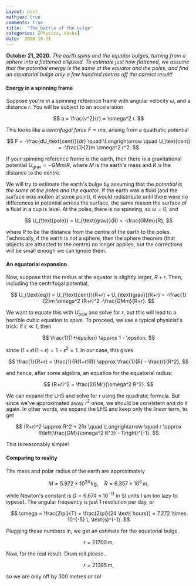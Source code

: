 ```yaml
---
Layout: post
mathjax: true
comments: true
title:  "The battle of the bulge"
categories: [Physics, Hacks]
date:  2020-10-21
---
```


**October 21, 2020.** *The earth spins and the equator bulges, turning
  from a sphere into a flattened ellipsoid. To estimate just how
  flattened, we assume that the potential energy is the same at the
  equator and the poles, and find an equatorial bulge only a few
  hundred metres off the correct result!*

#### Energy in a spinning frame

Suppose you're in a spinning reference frame with angular velocity
$\omega$, and a distance $r$.
You will be subject to an acceleration

$$
a = \frac{v^2}{r} = \omega^2 r.
$$

This looks like a *centrifugal force* $F = ma$, arising from a quadratic
potential

$$
F = -\frac{dU_\text{cent}}{dr} \quad \Longrightarrow \quad U_\text{cent} = -\frac{1}{2}m
\omega^2 r^2.
$$

If your spinning reference frame is the earth, then there is a
gravitational potential $U_\text{grav} = -GMm/R$, where $M$ is the
earth's mass and $R$ is the distance to the centre.

We will try to estimate the earth's bulge by assuming that the
*potential is the same at the poles and the equator*.
If the earth was a fluid (and the surface *was* molten at some point),
it would redistribute until there were no differences in potential
across the surface, the same reason the surface of a fluid in a cup is
level.
At the poles, there is no spinning, so $\omega = 0$, and

$$
U_{\text{pole}} = U_{\text{grav}}(R) = -\frac{GMm}{R},
$$

where $R$ to be the distance from the centre of the earth to the
poles.
Technically, if the earth is *not* a sphere, then the sphere theorem
(that objects are attracted to the centre) no longer applies, but the
corrections will be small enough we can ignore them.

#### An equatorial expansion

Now, suppose that the radius at the equator is slightly larger, $R +
r$.
Then, including the centrifugal potential,

$$
U_{\text{eq}} = U_{\text{cent}}(R+r) + U_{\text{grav}}(R+r) = -\frac{1}{2}m
\omega^2 (R+r)^2 -\frac{GMm}{R+r}.
$$

We want to equate this with $U_\text{pole}$ and solve for $r$, but
this will lead to a horrible cubic equation to solve.
To proceed, we use a typical physicist's trick: if $\epsilon \ll 1$, then

$$
\frac{1}{1+\epsilon} \approx 1 - \epsilon,
$$

since $(1+\epsilon)(1-\epsilon) = 1 - \epsilon^2 \approx 1$.
In our case, this gives

$$
\frac{1}{R+r} = \frac{1}{R(1+r/R)} \approx \frac{1}{R} - \frac{r}{R^2},
$$

and hence, after some algebra, an equation for the equatorial radius:

$$
(R+r)^2 = \frac{2GMr}{\omega^2 R^2}.
$$

We can expand the LHS and solve for $r$ using the quadratic formula.
But since we've approximated away $r^2$ once, we should be consistent
and do it again.
In other words, we expand the LHS and keep only the *linear* term, to get

$$
(R+r)^2 \approx R^2 + 2Rr \quad \Longrightarrow \quad
r \approx R\left(\frac{GM}{\omega^2 R^3} - 1\right)^{-1}.
$$

This is reasonably simple!

<!-- $$ r^2+2r\left(R - \frac{2GM}{R^2}\right) + R^2 = 0 \quad -->
<!-- \Longrightarrow \quad R + r = \frac{2GM}{R^2} + \sqrt{\left(R - -->
<!-- \frac{2GM}{R^2}\right) \left(R + \frac{2GM}{R^2}\right)\right]}. $$-->
<!-- \sqrt{\left(R - \frac{2GM}{R^2}\right)^2 - R^2} -->

#### Comparing to reality

The mass and polar radius of the earth are approximately

$$
M = 5.972 \times 10^{24} \, \text{kg}, \quad R = 6.357 \times 10^6 \, \text{m},
$$

while Newton's constant is $G = 6.674 \times 10^{-11}$ in SI units I
am too lazy to typeset.
The angular frequency is just 1 revolution per day, or

$$
\omega = \frac{2\pi}{T} = \frac{2\pi}{24 \text{ hours}} = 7.272 \times
10^{-5} \, \text{s}^{-1}.
$$

Plugging these numbers in, we get an estimate for the equatorial
bulge,

$$
r = 21700 \, \text{m}.
$$

Now, for the real result. Drum roll please...

$$
r = 21385 \, \text{m},
$$

so we are only off by $300$ metres or so!

<!-- (6.357 \times 10^6)\left(\frac{(6.674 \times 10^(-11))(5.972 \times 10^(24))}{(7.272 \times
10^{-5})^2 (6.357 \times 10^6)^3} - 1\right)^(-1) -->
